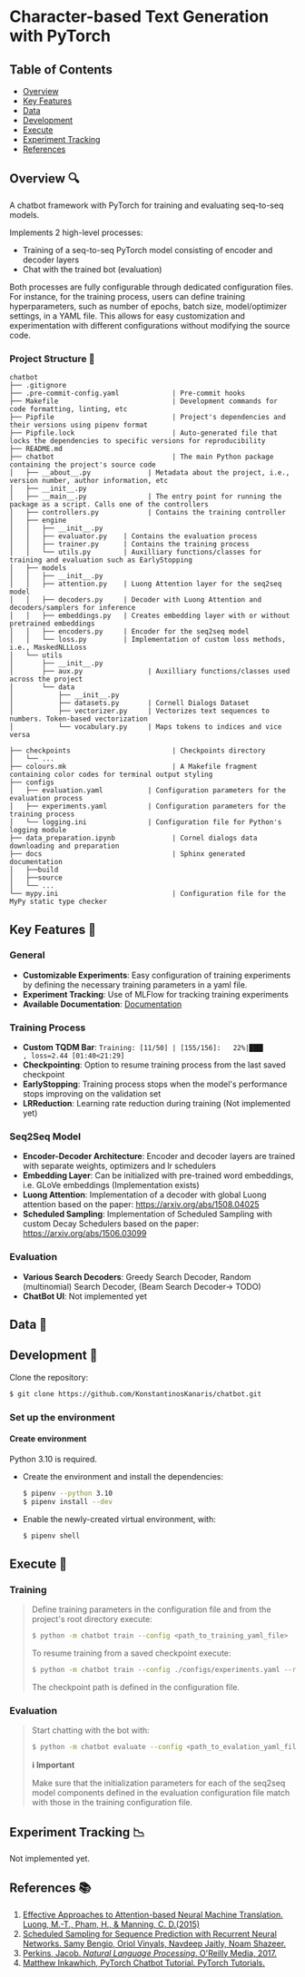 # Character-based Text Generation with PyTorch

## Table of Contents
* [Overview](#Overview)
* [Key Features](#Key--Features)
* [Data](#Data)
* [Development](#Development)
* [Execute](#Execute)
* [Experiment Tracking](#Experiment--Tracking)
* [References](#References)

## Overview 🔍
A chatbot framework with PyTorch for training and evaluating seq-to-seq models.

Implements 2 high-level processes:
- Training of a seq-to-seq PyTorch model consisting of encoder and decoder layers
- Chat with the trained bot (evaluation)

Both processes are fully configurable through dedicated configuration files. For
instance, for the training process, users can define training hyperparameters, such
as number of epochs, batch size, model/optimizer settings, in a YAML file. This allows for
easy customization and experimentation with different configurations without modifying
the source code.

### Project Structure 🌲
```
chatbot
├── .gitignore
├── .pre-commit-config.yaml             | Pre-commit hooks
├── Makefile                            | Development commands for code formatting, linting, etc
├── Pipfile                             | Project's dependencies and their versions using pipenv format
├── Pipfile.lock                        | Auto-generated file that locks the dependencies to specific versions for reproducibility
├── README.md
├── chatbot                             | The main Python package containing the project's source code
│   ├── __about__.py              | Metadata about the project, i.e., version number, author information, etc
│   ├── __init__.py
│   ├── __main__.py               | The entry point for running the package as a script. Calls one of the controllers
│   ├── controllers.py            | Contains the training controller
│   ├── engine
│   │   ├── __init__.py
│   │   ├── evaluator.py    | Contains the evaluation process
│   │   ├── trainer.py      | Contains the training process
│   │   └── utils.py        | Auxilliary functions/classes for training and evaluation such as EarlyStopping
│   ├── models
│   │   ├── __init__.py
│   │   ├── attention.py    | Luong Attention layer for the seq2seq model
│   │   ├── decoders.py     | Decoder with Luong Attention and decoders/samplers for inference
│   │   ├── embeddings.py   | Creates embedding layer with or without pretrained embeddings
│   │   ├── encoders.py     | Encoder for the seq2seq model
│   │   └── loss.py         | Implementation of custom loss methods, i.e., MaskedNLLLoss
│   └── utils
│       ├── __init__.py
│       ├── aux.py                | Auxilliary functions/classes used across the project
│       └── data
│           ├── __init__.py
│           ├── datasets.py       | Cornell Dialogs Dataset
│           ├── vectorizer.py     | Vectorizes text sequences to numbers. Token-based vectorization
│           └── vocabulary.py     | Maps tokens to indices and vice versa

├── checkpoints                         | Checkpoints directory
│   └── ...
├── colours.mk                          | A Makefile fragment containing color codes for terminal output styling
├── configs
│   ├── evaluation.yaml           | Configuration parameters for the evaluation process
│   ├── experiments.yaml          | Configuration parameters for the training process
│   └── logging.ini               | Configuration file for Python's logging module
├── data_preparation.ipynb              | Cornel dialogs data downloading and preparation
├── docs                                | Sphinx generated documentation
│   ├──build
│   ├──source
│   └── ...
└── mypy.ini                            | Configuration file for the MyPy static type checker
```

## Key Features 🔑

### General
* **Customizable Experiments**: Easy configuration of training experiments by defining the necessary
training parameters in a yaml file.
* **Experiment Tracking**: Use of MLFlow for tracking training experiments
* **Available Documentation**: [Documentation](docs/build/html/modules.html)

### Training Process
* **Custom TQDM Bar**: ```Training: [11/50] | [155/156]:   22%|███▍       , loss=2.44 [01:40<21:29]```
* **Checkpointing**: Option to resume training process from the last saved checkpoint
* **EarlyStopping**: Training process stops when the model's performance stops improving on the validation set
* **LRReduction**: Learning rate reduction during training (Not implemented yet)

### Seq2Seq Model
* **Encoder-Decoder Architecture**: Encoder and decoder layers are trained with separate weights, optimizers and
lr schedulers
* **Embedding Layer**: Can be initialized with pre-trained word embeddings, i.e. GLoVe embeddings
(Implementation exists)
* **Luong Attention**: Implementation of a decoder with global Luong attention based on the paper:
https://arxiv.org/abs/1508.04025
* **Scheduled Sampling**: Implementation of Scheduled Sampling with custom Decay Schedulers based on the paper:
https://arxiv.org/abs/1506.03099

### Evaluation
* **Various Search Decoders**: Greedy Search Decoder, Random (multinomial) Search Decoder,
(Beam Search Decoder-> TODO)
* **ChatBot UI**: Not implemented yet

## Data 📄

## Development 🐍
Clone the repository:
  ```bash
  $ git clone https://github.com/KonstantinosKanaris/chatbot.git
  ```

### Set up the environment

#### Create environment
Python 3.10 is required.

- Create the environment and install the dependencies:
    ```bash
    $ pipenv --python 3.10
    $ pipenv install --dev
    ```
- Enable the newly-created virtual environment, with:
    ```bash
    $ pipenv shell
    ```

## Execute 🚀

### Training
> Define training parameters in the configuration file and from the project's root directory execute:
>```bash
> $ python -m chatbot train --config <path_to_training_yaml_file>
>```
> To resume training from a saved checkpoint execute:
>```bash
> $ python -m chatbot train --config ./configs/experiments.yaml --resume_from_checkpoint yes
>```
> The checkpoint path is defined in the configuration file.

### Evaluation
> Start chatting with the bot with:
>```bash
> $ python -m chatbot evaluate --config <path_to_evalation_yaml_file>
>```
> **ℹ️ Important**
>
> Make sure that the initialization parameters for each of the seq2seq model components defined in
> the evaluation configuration file match with those in the training configuration file.

## Experiment Tracking 📉
Not implemented yet.

## References 📚
1. [Effective Approaches to Attention-based Neural Machine Translation. Luong, M.-T., Pham, H., & Manning, C. D.(2015)](https://arxiv.org/abs/1508.04025)
2. [Scheduled Sampling for Sequence Prediction with Recurrent Neural Networks. Samy Bengio, Oriol Vinyals, Navdeep Jaitly, Noam Shazeer.](https://arxiv.org/abs/1506.03099)
3. [Perkins, Jacob. *Natural Language Processing*. O'Reilly Media, 2017.](https://www.oreilly.com/library/view/natural-language-processing/9781491978221/)
4. [Matthew Inkawhich, PyTorch Chatbot Tutorial. PyTorch Tutorials.](https://pytorch.org/tutorials/beginner/chatbot_tutorial.html)
